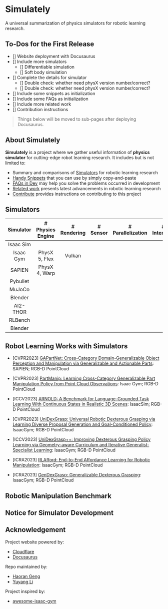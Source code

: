 # Simulately

A universal summarization of physics simulators for robotic learning research.

## To-Dos for the First Release

- [] Website deployment with Docusaurus
- [] Include more simulators
    - [] Differentiable simulation
    - [] Soft body simulation
- [] Complete the details for simulator
    - [] Double check: whether need physX version number/correct?
    - [] Double check: whether need physX version number/correct?
- [] Include some snippets as initialization
- [] Include some FAQs as initialization
- [] Include more related work
- [] Contribution instructions

> Things below will be moved to sub-pages after deploying Docusaurus.

## About Simulately

**Simulately** is a project where we gather useful information of **physics simulator** for cutting-edge robot learning research. It includes but is not limited to:

- Summary and comparisons of [Simulators](/simulators) for robotic learning research
- [Handy Snippets](/snippets) that you can use by simply copy-and-paste
- [FAQs in Dev](/faq) may help you solve the problems occurred in development
- [Related work](/related-work) presents latest advancements in robotic learning research
- [Contribute](/contribute) provides instructions on contributing to this project

## Simulators

|    Simulator     |# Physics Engine| # Rendering | # Sensor |# Parallelization|# Interface|
|:----------------:|:--------------:|:-----------:|:--------:|:---------------:|:---------:|
|     Isaac Sim    |                |             |          |                 |           |
|     Isaac Gym    | PhysX 5, Flex  |   Vulkan    |          |                 |           |
|      SAPIEN      | PhysX 4, Warp  |             |          |                 |           |
|      Pybullet    |                |             |          |                 |           |
|      MuJoCo      |                |             |          |                 |           |
|      Blender     |                |             |          |                 |           |
|      AI2-THOR    |                |             |          |                 |           |
|      RLBench     |                |             |          |                 |           |
|      Blender     |                |             |          |                 |           |

## Robot Learning Works with Simulators

- [CVPR2023] [GAPartNet: Cross-Category Domain-Generalizable Object Perception and Manipulation via Generalizable and Actionable Parts](https://github.com/PKU-EPIC/GAPartNet): SAPIEN; RGB-D PointCloud

- [CVPR2023] [PartManip: Learning Cross-Category Generalizable Part Manipulation Policy from Point Cloud Observations](https://github.com/PKU-EPIC/PartManip): Isaac Gym; RGB-D PointCloud

- [ICCV2023] [ARNOLD: A Benchmark for Language-Grounded Task Learning With Continuous States in Realistic 3D Scenes](https://arnold-benchmark.github.io/): IsaacSim; RGB-D PointCloud

- [CVPR2023] [UniDexGrasp: Universal Robotic Dexterous Grasping via Learning Diverse Proposal Generation and Goal-Conditioned Policy](https://pku-epic.github.io/UniDexGrasp/): IsaacGym; RGB-D PointCloud
- [ICCV2023] [UniDexGrasp++: Improving Dexterous Grasping Policy Learning via Geometry-aware Curriculum and Iterative Generalist-Specialist Learning](https://pku-epic.github.io/UniDexGrasp++/): IsaacGym; RGB-D PointCloud

- [ICRA2023] [RLAfford: End-to-End Affordance Learning for Robotic Manipulation](https://sites.google.com/view/rlafford/): IsaacGym; RGB-D PointCloud

- [ICRA2023] [GenDexGrasp: Generalizable Dexterous Grasping](https://sites.google.com/view/gendexgrasp/): IsaacGym; RGB-D PointCloud


## Robotic Manipulation Benchmark


## Notice for Simulator Development


## Acknowledgement

Project website powered by:

- [Cloudflare](https://cloudflare.com/)
- [Docusaurus](https://docusaurus.io/)

Repo maintained by:

- [Haoran Geng](https://geng-haoran.github.io/)
- [Yuyang Li](https://yuyangli.com/)

Project inspired by:

- [awesome-isaac-gym](https://github.com/wangcongrobot/awesome-isaac-gym)
